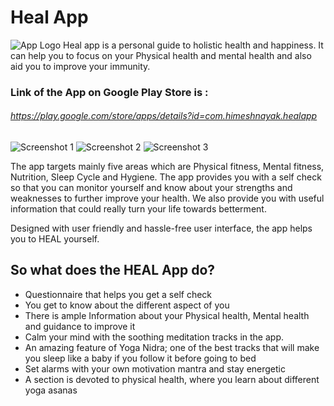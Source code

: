 # Heal App

![App Logo](https://lh3.googleusercontent.com/OBWyY6T0mGkoNVZS50h3APN9C74xLoKh2RZ3Nl2mZV5sbIN3PFp1dYl3kvJNAyuCNQ=s180-rw) Heal app is a personal guide to holistic health and happiness. It can help you to focus on your Physical health and mental health and also aid you to improve your immunity.

### Link of the App on Google Play Store is : 
###### https://play.google.com/store/apps/details?id=com.himeshnayak.healapp

![Screenshot 1](https://lh3.googleusercontent.com/wUo8x8fMDdBAh5qnAD0pWeqGrFEjtvMgOkG_riRLFVEI0IinCKOPQc_16fxwvVYCTzss=w720-h310-rw) ![Screenshot 2](https://lh3.googleusercontent.com/BM9GAI0Cy3SFpoXrHhrPYzfDXOlZVgBJiIV4xNHtl9iNnxqWJCJzhOM8KrUf3-G4DO0=w720-h310-rw) ![Screenshot 3](https://lh3.googleusercontent.com/ZJIQA0vS8xuU2AeB941ZDLZuxuXYxR8YI2aH2fGaMgrWgwoSMewOn9OcX_4x5Zg0sLKt=w720-h310-rw)

The app targets mainly five areas which are Physical fitness, Mental fitness, Nutrition, Sleep Cycle and Hygiene. The app provides you with a self check so that you can monitor yourself and know about your strengths and weaknesses to further improve your health. We also provide you with useful information that could really turn your life towards betterment.

Designed with user friendly and hassle-free user interface, the app helps you to HEAL yourself.

## So what does the HEAL App do?
* Questionnaire that helps you get a self check
* You get to know about the different aspect of you
* There is ample Information about your Physical health, Mental health and guidance to improve it
* Calm your mind with the soothing meditation tracks in the app.
* An amazing feature of Yoga Nidra; one of the best tracks that will make you sleep like a baby if you follow it before going to bed
* Set alarms with your own motivation mantra and stay energetic
* A section is devoted to physical health, where you learn about different yoga asanas
